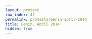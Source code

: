 ```yaml
---
layout: protest
row_index: 42
permalink: protests/benin-april-2014
title: Benin, April 2014
hidden: true
---
```

